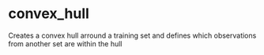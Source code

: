 # convex_hull
Creates a convex hull arround a training set and defines which observations from another set are within the hull
